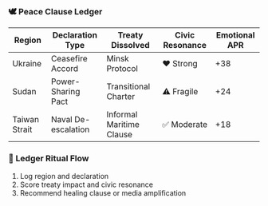 ### 🕊️ Peace Clause Ledger
| Region         | Declaration Type     | Treaty Dissolved | Civic Resonance | Emotional APR |
|----------------|----------------------|-------------------|------------------|----------------|
| Ukraine        | Ceasefire Accord     | Minsk Protocol    | ❤️ Strong         | +38  
| Sudan          | Power-Sharing Pact   | Transitional Charter | ⚠️ Fragile     | +24  
| Taiwan Strait  | Naval De-escalation  | Informal Maritime Clause | ✅ Moderate | +18  

### 🔄 Ledger Ritual Flow
1. Log region and declaration  
2. Score treaty impact and civic resonance  
3. Recommend healing clause or media amplification
